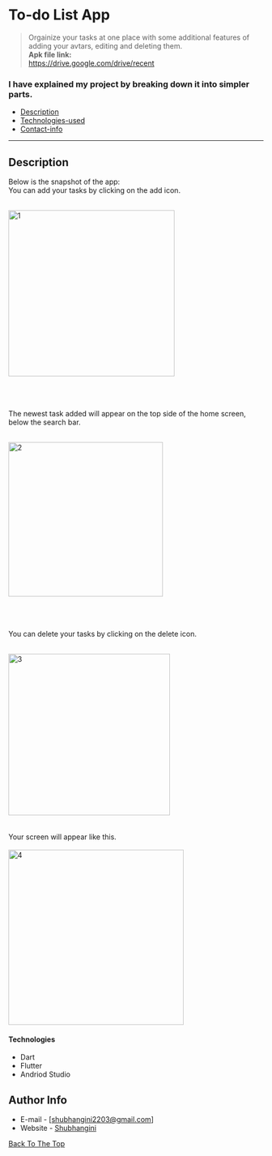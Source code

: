 # To-do List App
> Orgainize your tasks at one place with some additional features of adding your avtars, editing and deleting them.<br>
<b>Apk file link:</b><br>
https://drive.google.com/drive/recent

### I have explained my project by breaking down it into simpler parts. 

- [Description](#description)
- [Technologies-used](#technologies)
- [Contact-info](#author-info)

---

## Description 
Below is the snapshot of the app:<br>
You can add your tasks by clicking on the add icon.<br><br>

<img width="328" alt="1" src="https://user-images.githubusercontent.com/88343647/224933332-5faa836e-b42e-4a80-a18a-2e2f94eb2bc1.png">



<br><br><br>
The newest task added will appear on the top side of the home screen, below the search bar.
 <br><br>



<img width="305" alt="2" src="https://user-images.githubusercontent.com/88343647/224936446-9410e429-4ba2-447d-ae30-0157c58515e1.png">

<br><br><br>
You can delete your tasks by clicking on the delete icon.
<br><br>



<img width="319" alt="3" src="https://user-images.githubusercontent.com/88343647/224937139-61c9aefd-f1fe-402d-b9ee-691e294dcb93.png">
<br><br><br>
Your screen will appear like this.<br><br>

<img width="346" alt="4" src="https://user-images.githubusercontent.com/88343647/224938869-d07f9dc7-7816-40bc-a7f0-c011374a3133.png">

#### Technologies

- Dart
- Flutter
- Andriod Studio



## Author Info

- E-mail - [shubhangini2203@gmail.com]
- Website - [Shubhangini](https://62988a84130dd177a6a2332b--stately-crostata-24e520.netlify.app/)

[Back To The Top](#read-me-template)
